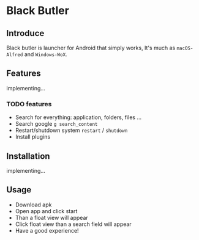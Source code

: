 # Black Butler

## Introduce

Black butler is launcher for Android that simply works, It's much as `macOS-Alfred` and `Windows-WoX`.


## Features

implementing...


### TODO features

- Search for everything: application, folders, files ...
- Search google `g search_content`
- Restart/shutdown system `restart` / `shutdown`
- Install plugins


## Installation

implementing...


## Usage

- Download apk
- Open app and click start
- Than a float view will appear
- Click float view than a search field will appear
- Have a good experience!